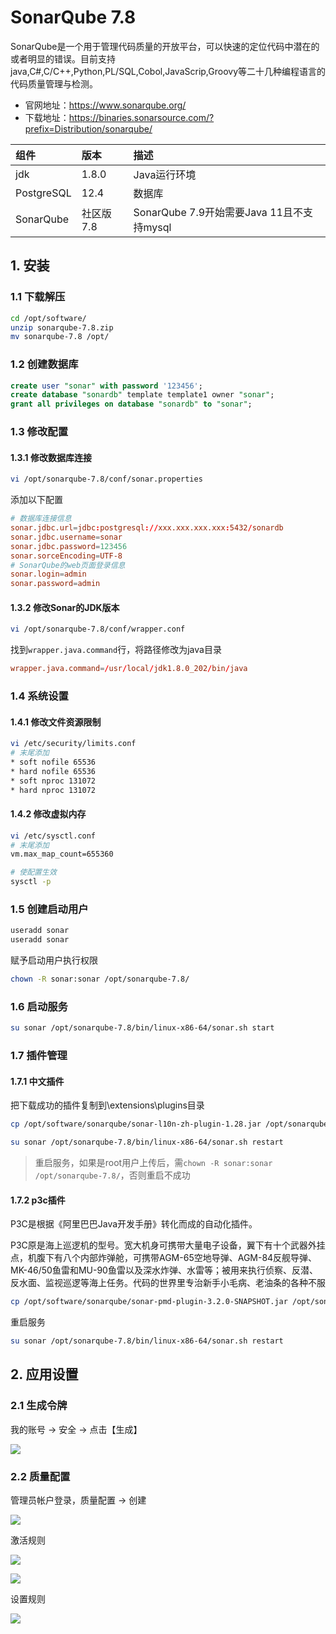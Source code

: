# SonarQube 7.8

SonarQube是一个用于管理代码质量的开放平台，可以快速的定位代码中潜在的或者明显的错误。目前支持java,C#,C/C++,Python,PL/SQL,Cobol,JavaScrip,Groovy等二十几种编程语言的代码质量管理与检测。

- 官网地址：https://www.sonarqube.org/
- 下载地址：https://binaries.sonarsource.com/?prefix=Distribution/sonarqube/

| **组件**  | **版本**  | **描述**  |
| :---------- | :---------- | :---------------------------------- |
| jdk    | 1.8.0 | Java运行环境 |
| PostgreSQL    | 12.4 | 数据库 |
| SonarQube    | 社区版7.8 | SonarQube 7.9开始需要Java 11且不支持mysql |

## 1. 安装

### 1.1 下载解压

```bash
cd /opt/software/
unzip sonarqube-7.8.zip 
mv sonarqube-7.8 /opt/
```

### 1.2 创建数据库

```sql
create user "sonar" with password '123456';
create database "sonardb" template template1 owner "sonar";
grant all privileges on database "sonardb" to "sonar";
```

### 1.3 修改配置

#### 1.3.1 修改数据库连接

```bash
vi /opt/sonarqube-7.8/conf/sonar.properties
```

添加以下配置

```conf
# 数据库连接信息
sonar.jdbc.url=jdbc:postgresql://xxx.xxx.xxx.xxx:5432/sonardb
sonar.jdbc.username=sonar
sonar.jdbc.password=123456
sonar.sorceEncoding=UTF-8
# SonarQube的web页面登录信息
sonar.login=admin
sonar.password=admin
```

#### 1.3.2 修改Sonar的JDK版本

```bash
vi /opt/sonarqube-7.8/conf/wrapper.conf
```

找到`wrapper.java.command`行，将路径修改为java目录

```conf
wrapper.java.command=/usr/local/jdk1.8.0_202/bin/java
```

### 1.4 系统设置

#### 1.4.1 修改文件资源限制

```bash
vi /etc/security/limits.conf
# 末尾添加
* soft nofile 65536
* hard nofile 65536
* soft nproc 131072
* hard nproc 131072
```

#### 1.4.2 修改虚拟内存

```bash
vi /etc/sysctl.conf
# 末尾添加
vm.max_map_count=655360

# 使配置生效
sysctl -p
```

### 1.5 创建启动用户

```bash
useradd sonar
useradd sonar
```

赋予启动用户执行权限

```bash
chown -R sonar:sonar /opt/sonarqube-7.8/
```

### 1.6 启动服务

```bash
su sonar /opt/sonarqube-7.8/bin/linux-x86-64/sonar.sh start
```


### 1.7 插件管理

#### 1.7.1 中文插件

把下载成功的插件复制到\extensions\plugins目录

```bash
cp /opt/software/sonarqube/sonar-l10n-zh-plugin-1.28.jar /opt/sonarqube-7.8/extensions/plugins
```

```bash
su sonar /opt/sonarqube-7.8/bin/linux-x86-64/sonar.sh restart
```

> 重启服务，如果是root用户上传后，需`chown -R sonar:sonar /opt/sonarqube-7.8/`，否则重启不成功

#### 1.7.2 p3c插件

P3C是根据《阿里巴巴Java开发手册》转化而成的自动化插件。

P3C原是海上巡逻机的型号。宽大机身可携带大量电子设备，翼下有十个武器外挂点，机腹下有八个内部炸弹舱，可携带AGM-65空地导弹、AGM-84反舰导弹、MK-46/50鱼雷和MU-90鱼雷以及深水炸弹、水雷等；被用来执行侦察、反潜、反水面、监视巡逻等海上任务。代码的世界里专治新手小毛病、老油条的各种不服

```bash
cp /opt/software/sonarqube/sonar-pmd-plugin-3.2.0-SNAPSHOT.jar /opt/sonarqube-7.8/extensions/plugins
```

重启服务

```bash
su sonar /opt/sonarqube-7.8/bin/linux-x86-64/sonar.sh restart
```

## 2. 应用设置

### 2.1 生成令牌

我的账号 -> 安全 -> 点击【生成】

![](../../assets/_images/deploy/sonarqube/create_token.png)

### 2.2 质量配置

管理员帐户登录，质量配置 -> 创建

![](../../assets/_images/deploy/sonarqube/add_rule.png)


激活规则

![](../../assets/_images/deploy/sonarqube/activate_rule.png)

![](../../assets/_images/deploy/sonarqube/activate_rule2.png)


设置规则

![](../../assets/_images/deploy/sonarqube/rule_set_default.png)

